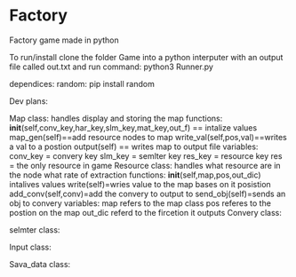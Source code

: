 # Factory
Factory game made in python

To run/install
clone the folder Game into a python interputer
with an output file called out.txt
and run command: python3 Runner.py

dependices:
random: pip install random



Dev plans:

Map class:
handles display and storing the map
functions:
    __init__(self,conv_key,har_key,slm_key,mat_key,out_f) == intalize values
    map_gen(self)==add resource nodes to map
    write_val(self,pos,val)==writes a val to a postion
    output(self) == writes map to output file
variables:
    conv_key = convery key
    slm_key = semlter key
    res_key = resource key
    res = the only resource in game
Resource class:
handles what resource are in the node what rate of extraction
functions:
    __init__(self,map,pos,out_dic) intalives values
    write(self)=wries value to the map bases on it posistion
    add_conv(self,conv)=add the convery to output to 
    send_obj(self)=sends an obj to convery 
variables:
    map refers to the map class
    pos referes to the postion on the map
    out_dic referd to the fircetion it outputs
Convery class:

selmter class:



Input class:

Sava_data class:
